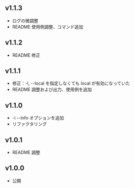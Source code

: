 ## v1.1.3

- ログの微調整
- README 使用例調整、コマンド追加

## v1.1.2

- README 修正

## v1.1.1

- 修正：-l, --local を指定しなくても local が有効になっていた
- README 調整および出力、使用例を追加

## v1.1.0

- -i --info オプションを追加
- リファクタリング

## v1.0.1

- README 調整

## v1.0.0

- 公開
